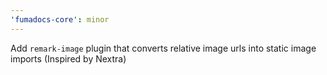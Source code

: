 ```yaml
---
'fumadocs-core': minor
---
```


Add `remark-image` plugin that converts relative image urls into static image imports (Inspired by Nextra)
